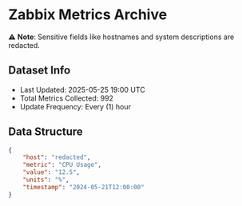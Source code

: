 # Zabbix Metrics Archive

⚠️ **Note**: Sensitive fields like hostnames and system descriptions are redacted.

## Dataset Info
- Last Updated: 2025-05-25 19:00 UTC
- Total Metrics Collected: 992
- Update Frequency: Every (1) hour

## Data Structure
```json
{
    "host": "redacted",
    "metric": "CPU Usage",
    "value": "12.5",
    "units": "%",
    "timestamp": "2024-05-21T12:00:00"
}
```
